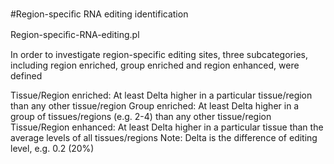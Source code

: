 #Region-speciﬁc RNA editing identification

Region-speciﬁc-RNA-editing.pl

In order to investigate region-specific editing sites, three subcategories, including region enriched, group enriched and region enhanced, were defined

Tissue/Region enriched: At least Delta higher in a particular tissue/region than any other tissue/region
Group enriched: At least Delta higher in a group of tissues/regions (e.g. 2-4) than any other tissue/region
Tissue/Region enhanced: At least Delta higher in a particular tissue than the average levels of all tissues/regions
Note: Delta is the difference of editing level, e.g. 0.2 (20%)
